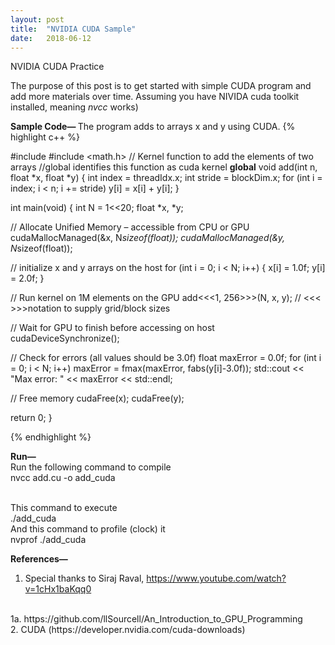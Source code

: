 ```yaml
---
layout: post
title:  "NVIDIA CUDA Sample"
date:   2018-06-12
---
```


<p class="intro"><span class="dropcap">N</span>VIDIA CUDA Practice</p>
The purpose of this post is to get started with simple CUDA program and add more materials over time.
Assuming you have NIVIDA cuda toolkit installed, meaning <i>nvcc</i> works)


<b>Sample Code— </b>
The program adds to arrays x and y using CUDA. 
{% highlight c++ %}

#include <iostream>
#include <math.h>
// Kernel function to add the elements of two arrays
//global identifies this function as cuda kernel
__global__
void add(int n, float *x, float *y)
{
  int index = threadIdx.x;
  int stride = blockDim.x;
  for (int i = index; i < n; i += stride)
      y[i] = x[i] + y[i];
}

int main(void)
{
  int N = 1<<20;
  float *x, *y;

  // Allocate Unified Memory – accessible from CPU or GPU
  cudaMallocManaged(&x, N*sizeof(float));
  cudaMallocManaged(&y, N*sizeof(float));

  // initialize x and y arrays on the host
  for (int i = 0; i < N; i++) {
    x[i] = 1.0f;
    y[i] = 2.0f;
  }

  // Run kernel on 1M elements on the GPU
  add<<<1, 256>>>(N, x, y);
  // <<< >>>notation to supply grid/block sizes

  // Wait for GPU to finish before accessing on host
  cudaDeviceSynchronize();

  // Check for errors (all values should be 3.0f)
  float maxError = 0.0f;
  for (int i = 0; i < N; i++)
    maxError = fmax(maxError, fabs(y[i]-3.0f));
  std::cout << "Max error: " << maxError << std::endl;

  // Free memory
  cudaFree(x);
  cudaFree(y);
  
  return 0;
}

{% endhighlight %}


<b>Run— </b><br>
Run the following command to compile <br>
nvcc add.cu -o add_cuda

<br>
This command to execute <br>
./add_cuda

<br>
And this command to profile (clock) it <br>
nvprof ./add_cuda


<b>References— </b>
1. Special thanks to Siraj Raval, https://www.youtube.com/watch?v=1cHx1baKqq0
<br> 
1a. https://github.com/llSourcell/An_Introduction_to_GPU_Programming
<br>
2. CUDA (https://developer.nvidia.com/cuda-downloads)

